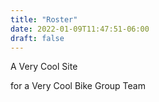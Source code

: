 ```yaml
---
title: "Roster"
date: 2022-01-09T11:47:51-06:00
draft: false
---
```


A Very Cool Site

for a Very Cool Bike Group Team
